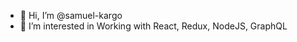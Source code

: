 - 👋 Hi, I’m @samuel-kargo
- 👀 I’m interested in 
Working with React, Redux, NodeJS, GraphQL


<!---
samuel-kargo/samuel-kargo is a ✨ special ✨ repository because its `README.md` (this file) appears on your GitHub profile.
You can click the Preview link to take a look at your changes.
--->
